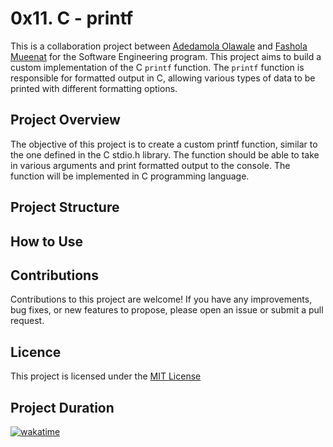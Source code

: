# 0x11. C - printf

This is a collaboration project between [Adedamola Olawale](https://github.com/Dprof-code) and [Fashola Mueenat](https://github.com/mueenat) for the Software Engineering program. This project aims to build a custom implementation of the C `printf` function. The `printf` function is responsible for formatted output in C, allowing various types of data to be printed with different formatting options.

## Project Overview

The objective of this project is to create a custom printf function, similar to the one defined in the C stdio.h library. The function should be able to take in various arguments and print formatted output to the console. The function will be implemented in C programming language.

## Project Structure

## How to Use

## Contributions

Contributions to this project are welcome! If you have any improvements, bug fixes, or new features to propose, please open an issue or submit a pull request.

## Licence

This project is licensed under the [MIT License](https://opensource.org/licenses/MIT)

## Project Duration

[![wakatime](https://wakatime.com/badge/user/255a1e9f-e652-4b34-b3d8-07ca96938d4f/project/1eabe35d-87a9-4d78-a253-b722a69ace84.svg)](https://wakatime.com/badge/user/255a1e9f-e652-4b34-b3d8-07ca96938d4f/project/1eabe35d-87a9-4d78-a253-b722a69ace84)
